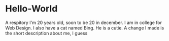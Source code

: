 # Hello-World
A respitory
I'm 20 years old, soon to be 20 in december. I am in college for Web Design. I also have a cat named Bing. He is a cutie.
A change I made is the short description about me, I guess
